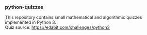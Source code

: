 ### python-quizzes
This repository contains small mathematical and algorithmic quizzes implemented in Python 3.\
Quiz source: https://edabit.com/challenges/python3
